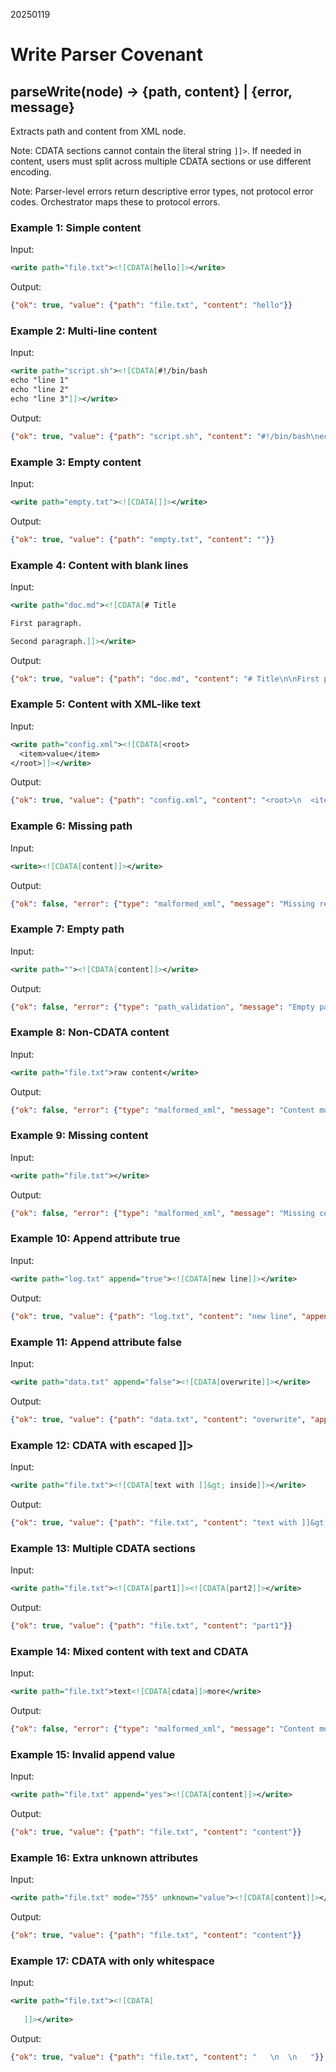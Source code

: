 20250119

# Write Parser Covenant

## parseWrite(node) → {path, content} | {error, message}

Extracts path and content from XML node.

Note: CDATA sections cannot contain the literal string `]]>`. If needed in content, users must split across multiple CDATA sections or use different encoding.

Note: Parser-level errors return descriptive error types, not protocol error codes. Orchestrator maps these to protocol errors.

### Example 1: Simple content
Input:
```xml
<write path="file.txt"><![CDATA[hello]]></write>
```
Output:
```json
{"ok": true, "value": {"path": "file.txt", "content": "hello"}}
```

### Example 2: Multi-line content
Input:
```xml
<write path="script.sh"><![CDATA[#!/bin/bash
echo "line 1"
echo "line 2"
echo "line 3"]]></write>
```
Output:
```json
{"ok": true, "value": {"path": "script.sh", "content": "#!/bin/bash\necho \"line 1\"\necho \"line 2\"\necho \"line 3\""}}
```

### Example 3: Empty content
Input:
```xml
<write path="empty.txt"><![CDATA[]]></write>
```
Output:
```json
{"ok": true, "value": {"path": "empty.txt", "content": ""}}
```

### Example 4: Content with blank lines
Input:
```xml
<write path="doc.md"><![CDATA[# Title

First paragraph.

Second paragraph.]]></write>
```
Output:
```json
{"ok": true, "value": {"path": "doc.md", "content": "# Title\n\nFirst paragraph.\n\nSecond paragraph."}}
```

### Example 5: Content with XML-like text
Input:
```xml
<write path="config.xml"><![CDATA[<root>
  <item>value</item>
</root>]]></write>
```
Output:
```json
{"ok": true, "value": {"path": "config.xml", "content": "<root>\n  <item>value</item>\n</root>"}}
```

### Example 6: Missing path
Input:
```xml
<write><![CDATA[content]]></write>
```
Output:
```json
{"ok": false, "error": {"type": "malformed_xml", "message": "Missing required attribute: path"}}
```

### Example 7: Empty path
Input:
```xml
<write path=""><![CDATA[content]]></write>
```
Output:
```json
{"ok": false, "error": {"type": "path_validation", "message": "Empty path attribute"}}
```

### Example 8: Non-CDATA content
Input:
```xml
<write path="file.txt">raw content</write>
```
Output:
```json
{"ok": false, "error": {"type": "malformed_xml", "message": "Content must be wrapped in CDATA"}}
```

### Example 9: Missing content
Input:
```xml
<write path="file.txt"></write>
```
Output:
```json
{"ok": false, "error": {"type": "malformed_xml", "message": "Missing content"}}
```

### Example 10: Append attribute true
Input:
```xml
<write path="log.txt" append="true"><![CDATA[new line]]></write>
```
Output:
```json
{"ok": true, "value": {"path": "log.txt", "content": "new line", "append": true}}
```

### Example 11: Append attribute false
Input:
```xml
<write path="data.txt" append="false"><![CDATA[overwrite]]></write>
```
Output:
```json
{"ok": true, "value": {"path": "data.txt", "content": "overwrite", "append": false}}
```

### Example 12: CDATA with escaped ]]>
Input:
```xml
<write path="file.txt"><![CDATA[text with ]]&gt; inside]]></write>
```
Output:
```json
{"ok": true, "value": {"path": "file.txt", "content": "text with ]]&gt; inside"}}
```

### Example 13: Multiple CDATA sections
Input:
```xml
<write path="file.txt"><![CDATA[part1]]><![CDATA[part2]]></write>
```
Output:
```json
{"ok": true, "value": {"path": "file.txt", "content": "part1"}}
```

### Example 14: Mixed content with text and CDATA
Input:
```xml
<write path="file.txt">text<![CDATA[cdata]]>more</write>
```
Output:
```json
{"ok": false, "error": {"type": "malformed_xml", "message": "Content must be wrapped in CDATA"}}
```

### Example 15: Invalid append value
Input:
```xml
<write path="file.txt" append="yes"><![CDATA[content]]></write>
```
Output:
```json
{"ok": true, "value": {"path": "file.txt", "content": "content"}}
```

### Example 16: Extra unknown attributes
Input:
```xml
<write path="file.txt" mode="755" unknown="value"><![CDATA[content]]></write>
```
Output:
```json
{"ok": true, "value": {"path": "file.txt", "content": "content"}}
```

### Example 17: CDATA with only whitespace
Input:
```xml
<write path="file.txt"><![CDATA[   
  
   ]]></write>
```
Output:
```json
{"ok": true, "value": {"path": "file.txt", "content": "   \n  \n   "}}
```
